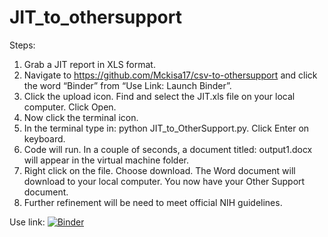 # JIT_to_othersupport

Steps:

1.	Grab a JIT report in XLS format.
2.	Navigate to https://github.com/Mckisa17/csv-to-othersupport and click the word “Binder” from “Use Link: Launch Binder”. 
3.	Click the upload icon. Find and select the JIT.xls file on your local computer. Click Open.
4.	Now click the terminal icon.
5.	In the terminal type in: python JIT_to_OtherSupport.py. Click Enter on keyboard.
6.	Code will run. In a couple of seconds, a document titled: output1.docx will appear in the virtual machine folder. 
7.	Right click on the file. Choose download. The Word document will download to your local computer. You now have your Other Support document.
8.	Further refinement will be need to meet official NIH guidelines. 



Use link: [![Binder](https://mybinder.org/badge_logo.svg)](https://mybinder.org/v2/gh/Mckisa17/csv-to-othersupport/main)
